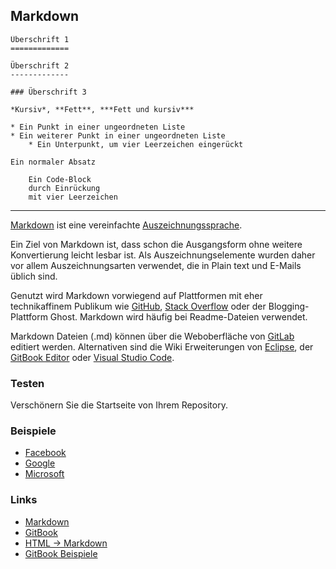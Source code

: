 ﻿Markdown 
--------

	Überschrift 1
	=============
	
	Überschrift 2
	-------------
	
	### Überschrift 3
	
	*Kursiv*, **Fett**, ***Fett und kursiv***
		
	* Ein Punkt in einer ungeordneten Liste
	* Ein weiterer Punkt in einer ungeordneten Liste
	    * Ein Unterpunkt, um vier Leerzeichen eingerückt
	
	Ein normaler Absatz
	
        Ein Code-Block
        durch Einrückung
        mit vier Leerzeichen
        
- - -


[Markdown](https://de.wikipedia.org/wiki/Markdown) ist eine vereinfachte [Auszeichnungssprache](https://de.wikipedia.org/wiki/Auszeichnungssprache).

Ein Ziel von Markdown ist, dass schon die Ausgangsform ohne weitere Konvertierung leicht lesbar ist. Als Auszeichnungselemente wurden daher vor allem Auszeichnungsarten verwendet, die in Plain text und E-Mails üblich sind.

Genutzt wird Markdown vorwiegend auf Plattformen mit eher technikaffinem Publikum wie [GitHub](https://github.com/), [Stack Overflow](http://stackoverflow.com/) oder der Blogging-Plattform Ghost. Markdown wird häufig bei Readme-Dateien verwendet. 

Markdown Dateien (.md) können über die Weboberfläche von [GitLab](https://gitlab.com/) editiert werden. Alternativen sind die Wiki Erweiterungen von [Eclipse](https://eclipse.org/), der [GitBook Editor](https://www.gitbook.com/editor) oder [Visual Studio Code](https://github.com/Microsoft/vscode).

### Testen

Verschönern Sie die Startseite von Ihrem Repository.

### Beispiele

* [Facebook](https://github.com/facebook)
* [Google](https://github.com/google)
* [Microsoft](https://github.com/microsoft)

### Links

* [Markdown](https://de.wikipedia.org/wiki/Markdown)
* [GitBook](http://toolchain.gitbook.com/)
* [HTML -> Markdown](https://github.com/GitbookIO/gitbook-convert)
* [GitBook Beispiele](https://github.com/showcases/github-pages-examples)


